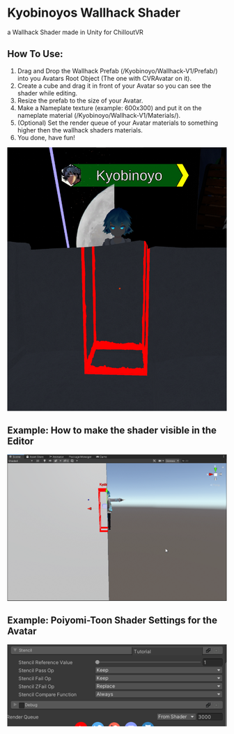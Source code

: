 # Kyobinoyos Wallhack Shader

a Wallhack Shader made in Unity for ChilloutVR



## How To Use:
1. Drag and Drop the Wallhack Prefab (/Kyobinoyo/Wallhack-V1/Prefab/) into you Avatars Root Object (The one with CVRAvatar on it).
2. Create a cube and drag it in front of your Avatar so you can see the shader while editing.
3. Resize the prefab to the size of your Avatar.
4. Make a Nameplate texture (example: 600x300) and put it on the nameplate material (/Kyobinoyo/Wallhack-V1/Materials/).
5. (Optional) Set the render queue of your Avatar materials to something higher then the wallhack shaders materials.
6. You done, have fun!


![Alt text](pictures/3.png?raw=true "Example 3")


## Example: How to make the shader visible in the Editor
![Alt text](pictures/1.png?raw=true "Example 1")

## Example: Poiyomi-Toon Shader Settings for the Avatar
![Alt text](pictures/2.png?raw=true "Example 2")

